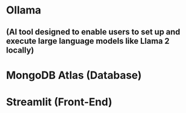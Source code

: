 # Ollama 
## (AI tool designed to enable users to set up and execute large language models like Llama 2 locally)

# MongoDB Atlas (Database)

# Streamlit (Front-End)
